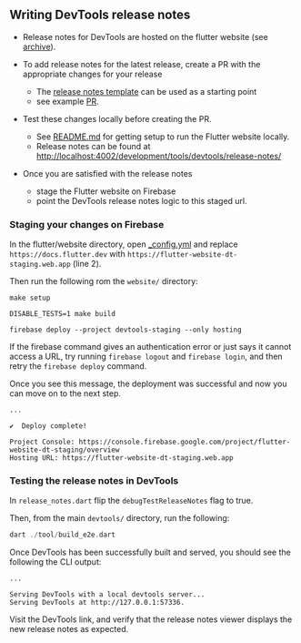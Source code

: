 ## Writing DevTools release notes
- Release notes for DevTools are hosted on the flutter website (see [archive](https://docs.flutter.dev/development/tools/devtools/release-notes)).
- To add release notes for the latest release, create a PR with the appropriate changes for your release
    - The [release notes template](release-notes-template.md) can be used as a starting point
    - see example [PR](https://github.com/flutter/website/pull/6791).

- Test these changes locally before creating the PR.
    - See [README.md](https://github.com/flutter/website/blob/main/README.md)
for getting setup to run the Flutter website locally.
    - Release notes can be found at [http://localhost:4002/development/tools/devtools/release-notes/](http://localhost:4002/development/tools/devtools/release-notes/)

- Once you are satisfied with the release notes
    - stage the Flutter website on Firebase
    - point the DevTools release notes logic to this staged url.

### Staging your changes on Firebase
In the flutter/website directory, open [_config.yml](https://github.com/flutter/website/blob/main/_config.yml#L2)
and replace `https://docs.flutter.dev` with `https://flutter-website-dt-staging.web.app` (line 2).

Then run the following rom the `website/` directory:
```shell
make setup
```
```shell
DISABLE_TESTS=1 make build
```
```shell
firebase deploy --project devtools-staging --only hosting
```

If the firebase command gives an authentication error or just says it cannot access a URL, try running
`firebase logout` and `firebase login`, and then retry the `firebase deploy` command.

Once you see this message, the deployment was successful and now you can move on to the next step.
```shell
...

✔  Deploy complete!

Project Console: https://console.firebase.google.com/project/flutter-website-dt-staging/overview
Hosting URL: https://flutter-website-dt-staging.web.app
```

### Testing the release notes in DevTools
In `release_notes.dart` flip the `debugTestReleaseNotes` flag to true. 

Then, from the main `devtools/` directory, run the following:
```dart
dart ./tool/build_e2e.dart
```

Once DevTools has been successfully built and served, you should see the following the CLI output:
```shell
...

Serving DevTools with a local devtools server...
Serving DevTools at http://127.0.0.1:57336.
```
Visit the DevTools link, and verify that the release notes viewer displays the new release notes as expected.
